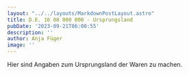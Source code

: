 ```yaml
---
layout: "../../layouts/MarkdownPostLayout.astro"
title: D.E. 16 08 000 000 - Ursprungsland
pubDate: '2023-09-21T06:00:55'
description: ''
author: Anja Füger
image: ''
---
```


Hier sind Angaben zum Ursprungsland der Waren zu machen.